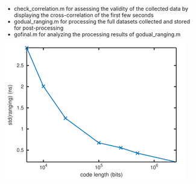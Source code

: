 * check_correlation.m for assessing the validity of the collected data by
displaying the cross-correlation of the first few seconds
* godual_ranging.m for processing the full datasets collected and stored for post-processing
* gofinal.m for analyzing the processing results of godual_ranging.m

<img src="221203_final.png">
